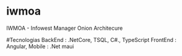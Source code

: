 # iwmoa
IWMOA - Infowest Manager Onion Architecure

#Tecnologias 
BackEnd : .NetCore, TSQL, C#., TypeScript
FrontEnd : Angular, 
Mobile : .Net maui
